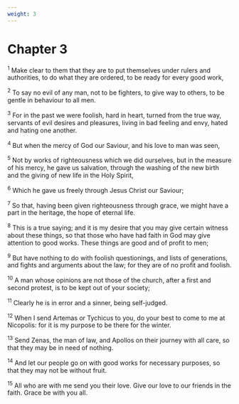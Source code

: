```yaml
---
weight: 3
---
```


# Chapter 3

<sup>1</sup> Make clear to them that they are to put themselves under rulers and authorities, to do what they are ordered, to be ready for every good work, 

<sup>2</sup> To say no evil of any man, not to be fighters, to give way to others, to be gentle in behaviour to all men. 

<sup>3</sup> For in the past we were foolish, hard in heart, turned from the true way, servants of evil desires and pleasures, living in bad feeling and envy, hated and hating one another. 

<sup>4</sup> But when the mercy of God our Saviour, and his love to man was seen, 

<sup>5</sup> Not by works of righteousness which we did ourselves, but in the measure of his mercy, he gave us salvation, through the washing of the new birth and the giving of new life in the Holy Spirit, 

<sup>6</sup> Which he gave us freely through Jesus Christ our Saviour; 

<sup>7</sup> So that, having been given righteousness through grace, we might have a part in the heritage, the hope of eternal life. 

<sup>8</sup> This is a true saying; and it is my desire that you may give certain witness about these things, so that those who have had faith in God may give attention to good works. These things are good and of profit to men; 

<sup>9</sup> But have nothing to do with foolish questionings, and lists of generations, and fights and arguments about the law; for they are of no profit and foolish. 

<sup>10</sup> A man whose opinions are not those of the church, after a first and second protest, is to be kept out of your society; 

<sup>11</sup> Clearly he is in error and a sinner, being self-judged. 

<sup>12</sup> When I send Artemas or Tychicus to you, do your best to come to me at Nicopolis: for it is my purpose to be there for the winter. 

<sup>13</sup> Send Zenas, the man of law, and Apollos on their journey with all care, so that they may be in need of nothing. 

<sup>14</sup> And let our people go on with good works for necessary purposes, so that they may not be without fruit. 

<sup>15</sup> All who are with me send you their love. Give our love to our friends in the faith. Grace be with you all. 

